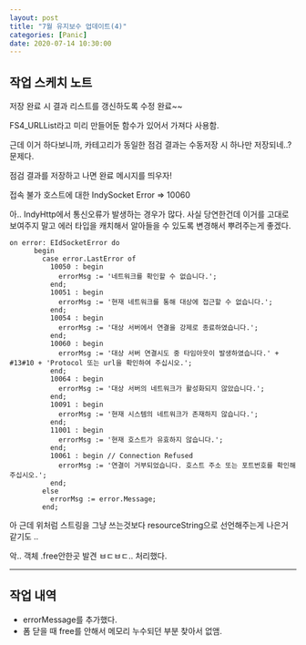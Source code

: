 ```yaml
---
layout: post
title: "7월 유지보수 업데이트(4)"
categories: [Panic]
date: 2020-07-14 10:30:00
---
```


## 작업 스케치 노트
저장 완료 시 결과 리스트를 갱신하도록 수정 완료~~

FS4_URLList라고 미리 만들어둔 함수가 있어서 가져다 사용함.

근데 이거 하다보니까, 카테고리가 동일한 점검 결과는 수동저장 시 하나만 저장되네..? 문제다.

점검 결과를 저장하고 나면 완료 메시지를 띄우자!

접속 불가 호스트에 대한 IndySocket Error => 10060

아.. IndyHttp에서 통신오류가 발생하는 경우가 많다. 사실 당연한건데 이거를 고대로 보여주지 말고 에러 타입을 캐치해서 알아들을 수 있도록 변경해서 뿌려주는게 좋겠다.

```delphi
on error: EIdSocketError do
      begin
        case error.LastError of
          10050 : begin
            errorMsg := '네트워크를 확인할 수 없습니다.';
          end;
          10051 : begin
            errorMsg := '현재 네트워크를 통해 대상에 접근할 수 없습니다.';
          end;
          10054 : begin
            errorMsg := '대상 서버에서 연결을 강제로 종료하였습니다.';
          end;
          10060 : begin
            errorMsg := '대상 서버 연결시도 중 타임아웃이 발생하였습니다.' + #13#10 + 'Protocol 또는 url을 확인하여 주십시오.';
          end;
          10064 : begin
            errorMsg := '대상 서버의 네트워크가 활성화되지 않았습니다.';
          end;
          10091 : begin
            errorMsg := '현재 시스템의 네트워크가 존재하지 않습니다.';
          end;
          11001 : begin
            errorMsg := '현재 호스트가 유효하지 않습니다.';
          end;
          10061 : begin // Connection Refused
            errorMsg := '연결이 거부되었습니다. 호스트 주소 또는 포트번호를 확인해주십시오.';
          end;
        else
          errorMsg := error.Message;
        end;

```

아 근데 위처럼 스트링을 그냥 쓰는것보다 resourceString으로 선언해주는게 나은거 같기도 ..

악.. 객체 .free안한곳 발견 ㅂㄷㅂㄷ.. 처리했다.


---

## 작업 내역
 - errorMessage를 추가했다.
 - 폼 닫을 때 free를 안해서 메모리 누수되던 부분 찾아서 없앰.







